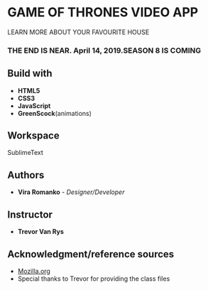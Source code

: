 # GAME OF THRONES VIDEO APP
LEARN MORE ABOUT YOUR FAVOURITE HOUSE
### THE END IS NEAR. April 14, 2019.SEASON 8 IS COMING



## Build with
* **HTML5**
* **CSS3**
* **JavaScript**
* **GreenScock**(animations)


## Workspace
SublimeText

## Authors

* **Vira Romanko** - *Designer/Developer* 

## Instructor
* **Trevor Van Rys**

## Acknowledgment/reference sources
* [Mozilla.org](https://developer.mozilla.org/en-US/)
* Special thanks to Trevor for providing the class files
